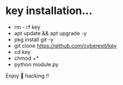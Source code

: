 # key installation...

- rm - rf key
- apt update && apt upgrade -y
- pkg install git -y
- git clone https://github.com/cyberexit/key
- cd key
- chmod +*
- python module.py

Enjoy 🎉 hacking ‼️
